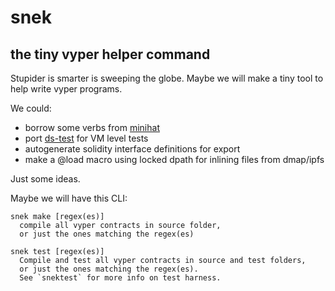 # snek
## the tiny vyper helper command

Stupider is smarter is sweeping the globe.
Maybe we will make a tiny tool to help write vyper programs.

We could:
- borrow some verbs from [minihat](https://github.com/nmushegian/minihat)
- port [ds-test](https://github.com/dapphub/ds-test) for VM level tests
- autogenerate solidity interface definitions for export
- make a @load macro using locked dpath for inlining files from dmap/ipfs

Just some ideas.

Maybe we will have this CLI:

```
snek make [regex(es)]
  compile all vyper contracts in source folder,
  or just the ones matching the regex(es)

snek test [regex(es)]
  Compile and test all vyper contracts in source and test folders,
  or just the ones matching the regex(es).
  See `snektest` for more info on test harness.
```

